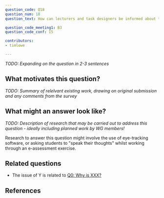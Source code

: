 ```yaml
---
question_code: Q18 
question_num: 18 
question_text: How can lecturers and task designers be informed about the interaction of university mathematics students in formative computer-based tasks in real practice to help them act upon these findings in an effective way? 

question_code_meeting1: B3 
question_code_conf: I5 

contributors: 
- timlowe

---
```

*TODO: Expanding on the question in 2-3 sentences*

## What motivates this question?

*TODO: Summary of relelvant existing work, drawing on original submission and any comments from the survey*

## What might an answer look like?

*TODO: Description of research that may be carried out to address this question - ideally including planned work by WG members!*

Research to answer this question might involve the use of eye-tracking software, or asking students to "speak their thoughts" whilst working 
through an e-assessment exercise.

## Related questions

* The issue of Y is related to [Q0: Why is XXX?](Q0)

## References
